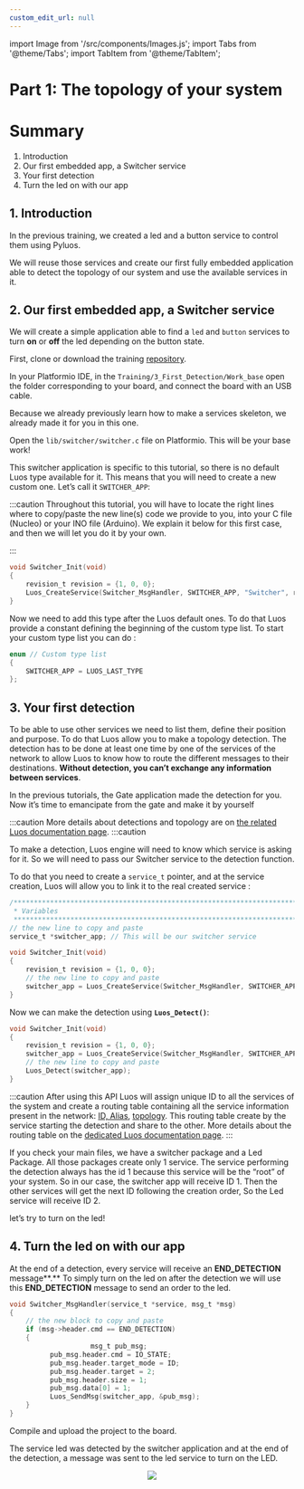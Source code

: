 ```yaml
---
custom_edit_url: null
---
```


import Image from '/src/components/Images.js';
import Tabs from '@theme/Tabs';
import TabItem from '@theme/TabItem';

# Part 1: The topology of your system

# Summary

1. Introduction
2. Our first embedded app, a Switcher service
3. Your first detection
4. Turn the led on with our app

## 1. Introduction

In the previous training, we created a led and a button service to control them using Pyluos.

We will reuse those services and create our first fully embedded application able to detect the topology of our system and use the available services in it.

## 2. Our first embedded app, a Switcher service

We will create a simple application able to find a `led` and `button` services to turn **on** or **off** the led depending on the button state.

First, clone or download the training [repository](https://github.com/Luos-io/Training).

In your Platformio IDE, in the `Training/3_First_Detection/Work_base` open the folder corresponding to your board, and connect the board with an USB cable.

Because we already previously learn how to make a services skeleton, we already made it for you in this one.

Open the `lib/switcher/switcher.c` file on Platformio. This will be your base work!

This switcher application is specific to this tutorial, so there is no default Luos type available for it. This means that you will need to create a new custom one. Let’s call it `SWITCHER_APP`:

:::caution
Throughout this tutorial, you will have to locate the right lines where to copy/paste the new line(s) code we provide to you, into your C file (Nucleo) or your INO file (Arduino). We explain it below for this first case, and then we will let you do it by your own.

:::

```c
void Switcher_Init(void)
{
    revision_t revision = {1, 0, 0};
    Luos_CreateService(Switcher_MsgHandler, SWITCHER_APP, "Switcher", revision);
}
```

Now we need to add this type after the Luos default ones. To do that Luos provide a constant defining the beginning of the custom type list. To start your custom type list you can do :

```c
enum // Custom type list
{
    SWITCHER_APP = LUOS_LAST_TYPE
};
```

## 3. Your first detection

To be able to use other services we need to list them, define their position and purpose. To do that Luos allow you to make a topology detection. The detection has to be done at least one time by one of the services of the network to allow Luos to know how to route the different messages to their destinations. **Without detection, you can’t exchange any information between services**.

In the previous tutorials, the Gate application made the detection for you. Now it’s time to emancipate from the gate and make it by yourself

:::caution
More details about detections and topology are on [the related Luos documentation page](/docs/luos-technology/node/topology).
:::caution

To make a detection, Luos engine will need to know which service is asking for it. So we will need to pass our Switcher service to the detection function.

To do that you need to create a `service_t` pointer, and at the service creation, Luos will allow you to link it to the real created service :

```c
/*******************************************************************************
 * Variables
 ******************************************************************************/
// the new line to copy and paste
service_t *switcher_app; // This will be our switcher service
```

```c
void Switcher_Init(void)
{
    revision_t revision = {1, 0, 0};
    // the new line to copy and paste
    switcher_app = Luos_CreateService(Switcher_MsgHandler, SWITCHER_APP, "Switcher", revision);
}
```

Now we can make the detection using **`Luos_Detect()`**:

```c
void Switcher_Init(void)
{
    revision_t revision = {1, 0, 0};
    switcher_app = Luos_CreateService(Switcher_MsgHandler, SWITCHER_APP, "Switcher", revision);
    // the new line to copy and paste
	Luos_Detect(switcher_app);
}
```

:::caution
After using this API Luos will assign unique ID to all the services of the system and create a routing table containing all the service information present in the network: [ID, Alias](/docs/luos-technology/services/services/), [topology](docs/luos-technology/node/topology/). This routing table create by the service starting the detection and share to the other. More details about the routing table on the [dedicated Luos documentation page](/docs/luos-technology/services/routing-table).
:::

If you check your main files, we have a switcher package and a Led Package. All those packages create only 1 service. The service performing the detection always has the id 1 because this service will be the “root” of your system. So in our case, the switcher app will receive ID 1. Then the other services will get the next ID following the creation order, So the Led service will receive ID 2.

let’s try to turn on the led!

## 4. Turn the led on with our app

At the end of a detection, every service will receive an **END_DETECTION** message**.** To simply turn on the led on after the detection we will use this **END_DETECTION** message to send an order to the led.

```c
void Switcher_MsgHandler(service_t *service, msg_t *msg)
{
    // the new block to copy and paste
    if (msg->header.cmd == END_DETECTION)
    {
					msg_t pub_msg;
          pub_msg.header.cmd = IO_STATE;
          pub_msg.header.target_mode = ID;
          pub_msg.header.target = 2;
          pub_msg.header.size = 1;
          pub_msg.data[0] = 1;
          Luos_SendMsg(switcher_app, &pub_msg);
    }
}
```

Compile and upload the project to the board.

The service led was detected by the switcher application and at the end of the detection, a message was sent to the led service to turn on the LED.

<div align="center">
  <img src ="https://media.giphy.com/media/KcQ73bfmmsy6lg2RzG/giphy.gif" className="gif_tutorial"/>
</div>
